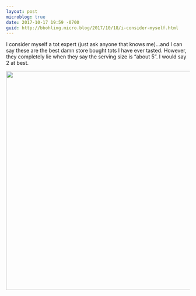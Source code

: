 ```yaml
---
layout: post
microblog: true
date: 2017-10-17 19:59 -0700
guid: http://bbohling.micro.blog/2017/10/18/i-consider-myself.html
---
```

I consider myself a tot expert (just ask anyone that knows me)...and I can say these are the best damn store bought tots I have ever tasted. However, they completely lie when they say the serving size is “about 5”. I would say 2 at best. 

<img src="http://micro.brandonbohling.com/uploads/2017/4a160ac2d7.jpg" width="599" height="600" />
